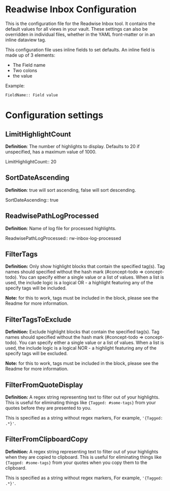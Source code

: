 # Readwise Inbox Configuration

This is the configuration file for the Readwise Inbox tool. It contains the default values for all views in your vault. These settings can also be overridden in individual files, whether in the YAML front-matter or in an inline dataview tag.

This configuration file uses inline fields to set defaults. An inline field is made up of 3 elements:
- The Field name
- Two colons 
- the value

Example:
```
FieldName:: Field value
```

# Configuration settings

## LimitHighlightCount

**Definition**: The number of highlights to display. Defaults to 20 if unspecified, has a maximum value of 1000.

LimitHighlightCount:: 20

## SortDateAscending

**Definition**: true will sort ascending, false will sort descending. 

SortDateAscending:: true

## ReadwisePathLogProcessed

**Definition**: Name of log file for processed highlights.

ReadwisePathLogProcessed:: rw-inbox-log-processed

## FilterTags

**Definition:** Only show highlight blocks that contain the specified tag(s). Tag names should specified without the hash mark (\#concept-todo => concept-todo). You can specify either a single value or a list of values. When a list is used, the include logic is a logical OR - a highlight featuring any of the specify tags will be included.

**Note:** for this to work, tags must be included in the block, please see the Readme for more information.

## FilterTagsToExclude
**Definition:** Exclude highlight blocks that contain the specified tag(s). Tag names should specified without the hash mark (\#concept-todo => concept-todo). You can specify either a single value or a list of values. When a list is used, the include logic is a logical NOR - a highlight featuring any of the specify tags will be excluded.

**Note:** for this to work, tags must be included in the block, please see the Readme for more information.

## FilterFromQuoteDisplay
**Definition:** A regex string representing text to filter out of your highlights. This is useful for eliminating things like `{Tagged: #some-tags}` from your quotes before they are presented to you.

This is specified as a string without regex markers, For example, `'{Tagged: .*}'`. 

## FilterFromClipboardCopy
**Definition:** A regex string representing text to filter out of your highlights when they are copied to clipboard. This is useful for eliminating things like `{Tagged: #some-tags}` from your quotes when you copy them to the clipboard.

This is specified as a string without regex markers, For example, `'{Tagged: .*}'`. 
